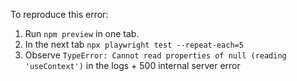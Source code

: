 To reproduce this error:

1. Run `npm preview` in one tab.
2. In the next tab `npx playwright test --repeat-each=5`
3. Observe `TypeError: Cannot read properties of null (reading 'useContext')` in the logs + 500 internal server error
